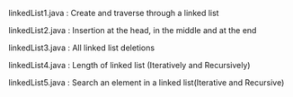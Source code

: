 linkedList1.java : Create and traverse through a linked list

linkedList2.java : Insertion at the head, in the middle and at the end

linkedList3.java : All linked list deletions

linkedList4.java : Length of linked list (Iteratively and Recursively)

linkedList5.java : Search an element in a linked list(Iterative and Recursive)
